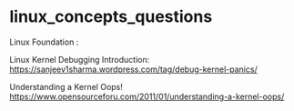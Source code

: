 # linux_concepts_questions
Linux Foundation :

Linux Kernel Debugging Introduction:
https://sanjeev1sharma.wordpress.com/tag/debug-kernel-panics/

Understanding a Kernel Oops!
https://www.opensourceforu.com/2011/01/understanding-a-kernel-oops/
